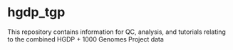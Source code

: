 # hgdp_tgp

This repository contains information for QC, analysis, and tutorials relating to the combined HGDP + 1000 Genomes Project data
